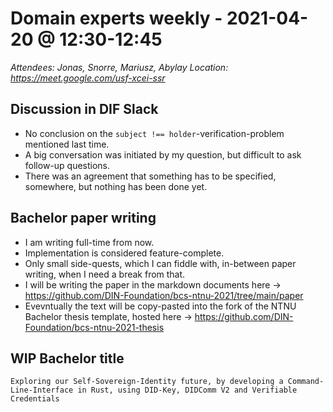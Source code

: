 # Domain experts weekly - 2021-04-20 @ 12:30-12:45

*Attendees: Jonas, Snorre, Mariusz, Abylay*
*Location: https://meet.google.com/usf-xcei-ssr*

## Discussion in DIF Slack

- No conclusion on the `subject !== holder`-verification-problem mentioned last time.
- A big conversation was initiated by my question, but difficult to ask follow-up questions.
- There was an agreement that something has to be specified, somewhere, but nothing has been done yet.

## Bachelor paper writing

- I am writing full-time from now.
- Implementation is considered feature-complete.
- Only small side-quests, which I can fiddle with, in-between paper writing, when I need a break from that.
- I will be writing the paper in the markdown documents here -> https://github.com/DIN-Foundation/bcs-ntnu-2021/tree/main/paper
- Evevntually the text will be copy-pasted into the fork of the NTNU Bachelor thesis template, hosted here -> https://github.com/DIN-Foundation/bcs-ntnu-2021-thesis

## WIP Bachelor title

```
Exploring our Self-Sovereign-Identity future, by developing a Command-Line-Interface in Rust, using DID-Key, DIDComm V2 and Verifiable Credentials
```
